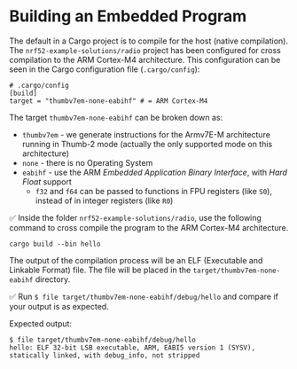 # Building an Embedded Program

The default in a Cargo project is to compile for the host (native compilation). The `nrf52-example-solutions/radio` project has been configured for cross compilation to the ARM Cortex-M4 architecture. This configuration can be seen in the Cargo configuration file (`.cargo/config`):

``` text
# .cargo/config
[build]
target = "thumbv7em-none-eabihf" # = ARM Cortex-M4
```

The target `thumbv7em-none-eabihf` can be broken down as:

* `thumbv7em` - we generate instructions for the Armv7E-M architecture running in Thumb-2 mode (actually the only supported mode on this architecture)
* `none` - there is no Operating System
* `eabihf` - use the ARM *Embedded Application Binary Interface*, with *Hard Float* support
  * `f32` and `f64` can be passed to functions in FPU registers (like `S0`), instead of in integer registers (like `R0`)

✅ Inside the folder `nrf52-example-solutions/radio`, use the following command to cross compile the program to the ARM Cortex-M4 architecture.

``` console
cargo build --bin hello
```

The output of the compilation process will be an ELF (Executable and Linkable Format) file. The file will be placed in the `target/thumbv7em-none-eabihf` directory.

✅ Run `$ file target/thumbv7em-none-eabihf/debug/hello` and compare if your output is as expected.

Expected output:

```console
$ file target/thumbv7em-none-eabihf/debug/hello
hello: ELF 32-bit LSB executable, ARM, EABI5 version 1 (SYSV), statically linked, with debug_info, not stripped
```
